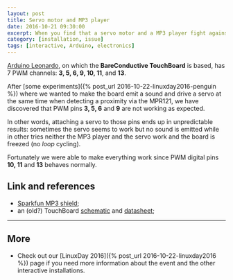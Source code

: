 ```yaml
---
layout: post
title: Servo motor and MP3 player
date: 2016-10-21 09:30:00
excerpt: When you find that a servo motor and a MP3 player fight against one another
category: [installation, issue]
tags: [interactive, Arduino, electronics]
---
```


[Arduino Leonardo](https://www.arduino.cc/en/Main/arduinoBoardLeonardo), on which the **BareConductive TouchBoard** is based, has 7 PWM channels: **3, 5, 6, 9, 10, 11**, and **13**.

After [some experiments]({% post_url 2016-10-22-linuxday2016-penguin %}) where we wanted to make the board emit a sound and drive a servo at the same time when detecting a proximity via the MPR121, we have discovered that PWM pins **3, 5, 6** and **9** are not working as expected.

In other words, attaching a servo to those pins ends up in unpredictable results: sometimes the servo seems to work but no sound is emitted while in other tries neither the MP3 player and the servo work and the board is freezed (no _loop_ cycling).

Fortunately we were able to make everything work since PWM digital pins **10, 11** and **13** behaves normally.

## Link and references

* [Sparkfun MP3 shield](https://learn.sparkfun.com/tutorials/mp3-player-shield-hookup-guide-v15);
* an (old?) TouchBoard [schematic](https://cdn.sparkfun.com/datasheets/Dev/Arduino/Boards/touch-board-schematic.pdf) and [datasheet](https://cdn.sparkfun.com/datasheets/Dev/Arduino/Boards/TouchBoard_TechDataSheet.pdf);

---

## More

* Check out our [LinuxDay 2016]({% post_url 2016-10-22-linuxday2016 %}) page if you need more information about the event and the other interactive installations.
